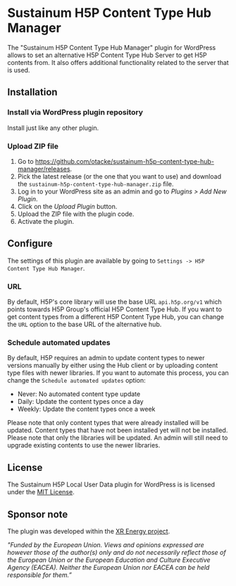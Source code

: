 # Sustainum H5P Content Type Hub Manager

The "Sustainum H5P Content Type Hub Manager" plugin for WordPress allows to set an alternative H5P Content Type Hub Server to get H5P contents from. It also offers additional functionality related to the server that is used.

## Installation

### Install via WordPress plugin repository
Install just like any other plugin.

### Upload ZIP file ###
1. Go to https://github.com/otacke/sustainum-h5p-content-type-hub-manager/releases.
2. Pick the latest release (or the one that you want to use) and download the `sustainum-h5p-content-type-hub-manager.zip` file.
3. Log in to your WordPress site as an admin and go to _Plugins > Add New Plugin_.
4. Click on the _Upload Plugin_ button.
5. Upload the ZIP file with the plugin code.
6. Activate the plugin.

## Configure
The settings of this plugin are available by going to `Settings -> H5P Content Type Hub Manager`.

### URL
By default, H5P's core library will use the base URL `api.h5p.org/v1` which points towards H5P Group's official H5P Content Type Hub. If you want to get content types from a different H5P Content Type Hub, you can change the `URL` option to the base URL of the alternative hub.

### Schedule automated updates
By default, H5P requires an admin to update content types to newer versions manually by either using the Hub client or by uploading content type files with newer libraries.
If you want to automate this process, you can change the `Schedule automated updates` option:
- Never: No automated content type update
- Daily: Update the content types once a day
- Weekly: Update the content types once a week

Please note that only content types that were already installed will be updated. Content types that have not been installed yet will not be installed.
Please note that only the libraries will be updated. An admin will still need to upgrade existing contents
to use the newer libraries.

## License
The Sustainum H5P Local User Data plugin for WordPress is is licensed under the [MIT License](https://github.com/otacke/sustainum-h5p-content-type-hub-manager/blob/master/LICENSE).

## Sponsor note
The plugin was developed within the [XR Energy project](https://xr-energy.eu/).

_"Funded by the European Union. Views and opinions expressed are however those of the author(s) only and do not necessarily reflect those of the European Union or the European Education and Culture Executive Agency (EACEA). Neither the European Union nor EACEA can be held responsible for them.”_
